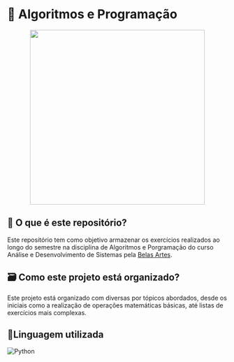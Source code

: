 # 📖 Algoritmos e Programação
<center><img src="https://media.giphy.com/media/Q66ZEIpjEQddUOOKGW/giphy.gif" width = "400px"/></center>

## 🦜 O que é este repositório?
Este repositório tem como objetivo armazenar os exercícios realizados ao longo do semestre na disciplina de Algoritmos e Porgramação do curso Análise e Desenvolvimento de Sistemas pela [Belas Artes](https://novo.belasartes.br/analise-e-desenvolvimento-de-sistemas-ead/).

## 🗃️ Como este projeto está organizado?
Este projeto está organizado com diversas por tópicos abordados, desde os iniciais como a realização de operações matemáticas básicas, até listas de exercícios mais complexas. 

## 🌟Linguagem utilizada
![Python](https://img.shields.io/badge/PYTHON-163490?style=for-the-badge&logo=python&logoColor=white)
 
